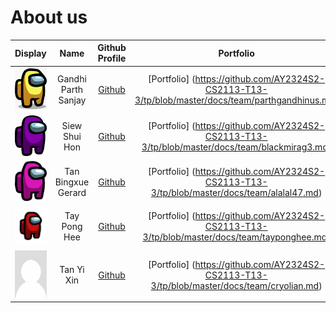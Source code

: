 # About us
Display |   Name    | Github Profile | Portfolio 
--------|:---------:|:--------------:|:---------:
![](./team/yellowamogus.jpg) | Gandhi Parth Sanjay | [Github](https://github.com/ParthGandhiNUS) | [Portfolio] (https://github.com/AY2324S2-CS2113-T13-3/tp/blob/master/docs/team/parthgandhinus.md)
![](./team/purpleamogus.png) |  Siew Shui Hon  | [Github](https://github.com/blackmirag3)  | [Portfolio] (https://github.com/AY2324S2-CS2113-T13-3/tp/blob/master/docs/team/blackmirag3.md)
![](./team/magentaamogus.png) | Tan Bingxue Gerard  | [Github](https://github.com/#5alalal47)  | [Portfolio] (https://github.com/AY2324S2-CS2113-T13-3/tp/blob/master/docs/team/alalal47.md)
![](./team/redamogus.png) | Tay Pong Hee  | [Github](https://github.com/tayponghee) | [Portfolio] (https://github.com/AY2324S2-CS2113-T13-3/tp/blob/master/docs/team/tayponghee.md)
![](./team/Portrait_placeholder.png) |  Tan Yi Xin  | [Github](https://github.com/Cryolian) | [Portfolio] (https://github.com/AY2324S2-CS2113-T13-3/tp/blob/master/docs/team/cryolian.md)